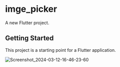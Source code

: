 # imge_picker

A new Flutter project.

## Getting Started

This project is a starting point for a Flutter application.

![Screenshot_2024-03-12-16-46-23-60](https://github.com/a7medAlqal3awyi/Image_Picker/assets/100479326/82ec3117-c77a-4a3b-9b07-40e0eae3854a)
 
 
